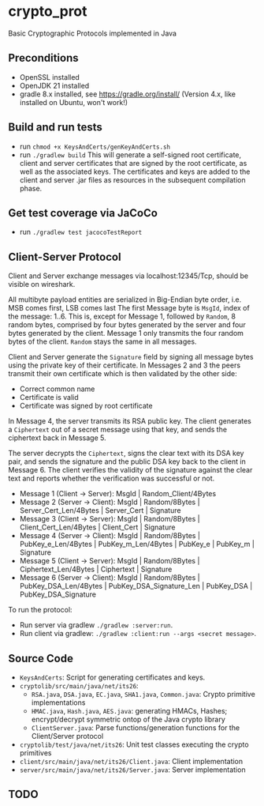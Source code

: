 # crypto_prot
Basic Cryptographic Protocols implemented in Java

## Preconditions

- OpenSSL installed
- OpenJDK 21 installed
- gradle 8.x installed, see https://gradle.org/install/ (Version 4.x, like installed on Ubuntu, won't work!)

## Build and run tests

- run `chmod +x KeysAndCerts/genKeyAndCerts.sh`
- run `./gradlew build`
This will generate a self-signed root certificate, client and server certificates that are signed by the root
certificate, as well as the associated keys. The certificates and keys are added to the client and server .jar files
as resources in the subsequent compilation phase.

## Get test coverage via JaCoCo

- run `./gradlew test jacocoTestReport`

## Client-Server Protocol

Client and Server exchange messages via localhost:12345/Tcp, should be visible on wireshark.

All multibyte payload entities are serialized in Big-Endian byte order, i.e. MSB comes first, LSB comes last
The first Message byte is `MsgId`, index of the message: 1..6. This is, except for Message 1, followed by `Random`,
8 random bytes, comprised by four bytes generated by the server and four bytes generated by the client. Message 1 only
transmits the four random bytes of the client. `Random` stays the same in all messages.

Client and Server generate the `Signature` field by signing all message bytes using the private key of their certificate.
In Messages 2 and 3 the peers transmit their own certificate which is then validated by the other side:
- Correct common name
- Certificate is valid
- Certificate was signed by root certificate

In Message 4, the server transmits its RSA public key. The client generates a `Ciphertext` out of a secret message using that key,
and sends the ciphertext back in Message 5.

The server decrypts the `Ciphertext`, signs the clear text with its DSA key pair, and sends the signature and the public DSA key back
to the client in Message 6. The client verifies the validity of the signature against the clear text and reports whether the verification
was successful or not.

- Message 1 (Client -> Server): MsgId | Random_Client/4Bytes
- Message 2 (Server -> Client): MsgId | Random/8Bytes | Server_Cert_Len/4Bytes | Server_Cert | Signature
- Message 3 (Client -> Server): MsgId | Random/8Bytes | Client_Cert_Len/4Bytes | Client_Cert | Signature
- Message 4 (Server -> Client): MsgId | Random/8Bytes | PubKey_e_Len/4Bytes | PubKey_m_Len/4Bytes | PubKey_e | PubKey_m | Signature
- Message 5 (Client -> Server): MsgId | Random/8Bytes | Ciphertext_Len/4Bytes | Ciphertext | Signature
- Message 6 (Server -> Client): MsgId | Random/8Bytes | PubKey_DSA_Len/4Bytes | PubKey_DSA_Signature_Len | PubKey_DSA | PubKey_DSA_Signature

To run the protocol:
- Run server via gradlew `./gradlew :server:run`.
- Run client via gradlew: `./gradlew :client:run --args <secret message>`.

## Source Code

- `KeysAndCerts`: Script for generating certificates and keys.
- `cryptolib/src/main/java/net/its26`: 
    - `RSA.java`, `DSA.java`, `EC.java`, `SHA1.java`, `Common.java`: Crypto primitive implementations
    - `HMAC.java`, `Hash.java`, `AES.java`: generating HMACs, Hashes; encrypt/decrypt symmetric ontop of the Java crypto library
    - `ClientServer.java`: Parse functions/generation functions for the Client/Server protocol
- `cryptolib/test/java/net/its26`: Unit test classes executing the crypto primitives
- `client/src/main/java/net/its26/Client.java`: Client implementation
- `server/src/main/java/net/its26/Server.java`: Server implementation

## TODO
